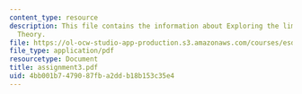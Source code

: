 ```yaml
---
content_type: resource
description: This file contains the information about Exploring the limits of Sustainability
  Theory.
file: https://ol-ocw-studio-app-production.s3.amazonaws.com/courses/esd-123j-systems-perspectives-on-industrial-ecology-spring-2006/4bb001b7479087fba2ddb18b153c35e4_assignment3.pdf
file_type: application/pdf
resourcetype: Document
title: assignment3.pdf
uid: 4bb001b7-4790-87fb-a2dd-b18b153c35e4
---
```


